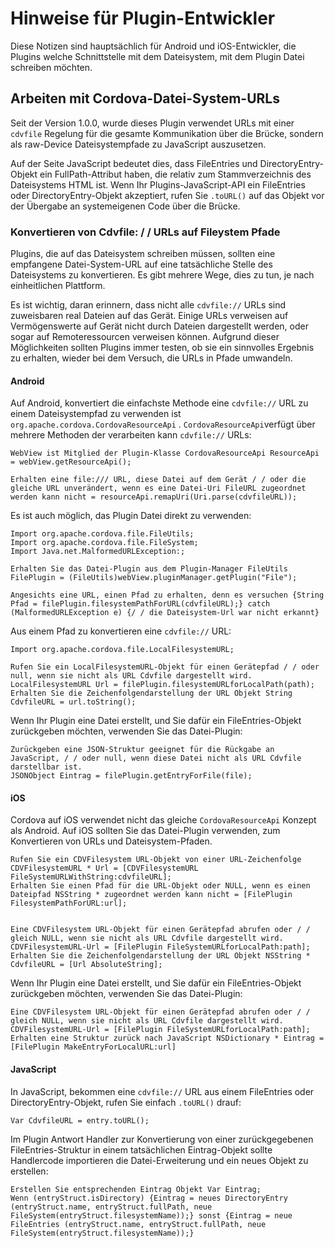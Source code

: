 <!---
    Licensed to the Apache Software Foundation (ASF) under one
    or more contributor license agreements.  See the NOTICE file
    distributed with this work for additional information
    regarding copyright ownership.  The ASF licenses this file
    to you under the Apache License, Version 2.0 (the
    "License"); you may not use this file except in compliance
    with the License.  You may obtain a copy of the License at

      http://www.apache.org/licenses/LICENSE-2.0

    Unless required by applicable law or agreed to in writing,
    software distributed under the License is distributed on an
    "AS IS" BASIS, WITHOUT WARRANTIES OR CONDITIONS OF ANY
    KIND, either express or implied.  See the License for the
    specific language governing permissions and limitations
    under the License.
-->

# Hinweise für Plugin-Entwickler

Diese Notizen sind hauptsächlich für Android und iOS-Entwickler, die Plugins welche Schnittstelle mit dem Dateisystem, mit dem Plugin Datei schreiben möchten.

## Arbeiten mit Cordova-Datei-System-URLs

Seit der Version 1.0.0, wurde dieses Plugin verwendet URLs mit einer `cdvfile` Regelung für die gesamte Kommunikation über die Brücke, sondern als raw-Device Dateisystempfade zu JavaScript auszusetzen.

Auf der Seite JavaScript bedeutet dies, dass FileEntries und DirectoryEntry-Objekt ein FullPath-Attribut haben, die relativ zum Stammverzeichnis des Dateisystems HTML ist. Wenn Ihr Plugins-JavaScript-API ein FileEntries oder DirectoryEntry-Objekt akzeptiert, rufen Sie `.toURL()` auf das Objekt vor der Übergabe an systemeigenen Code über die Brücke.

### Konvertieren von Cdvfile: / / URLs auf Fileystem Pfade

Plugins, die auf das Dateisystem schreiben müssen, sollten eine empfangene Datei-System-URL auf eine tatsächliche Stelle des Dateisystems zu konvertieren. Es gibt mehrere Wege, dies zu tun, je nach einheitlichen Plattform.

Es ist wichtig, daran erinnern, dass nicht alle `cdvfile://` URLs sind zuweisbaren real Dateien auf das Gerät. Einige URLs verweisen auf Vermögenswerte auf Gerät nicht durch Dateien dargestellt werden, oder sogar auf Remoteressourcen verweisen können. Aufgrund dieser Möglichkeiten sollten Plugins immer testen, ob sie ein sinnvolles Ergebnis zu erhalten, wieder bei dem Versuch, die URLs in Pfade umwandeln.

#### Android

Auf Android, konvertiert die einfachste Methode eine `cdvfile://` URL zu einem Dateisystempfad zu verwenden ist `org.apache.cordova.CordovaResourceApi` . `CordovaResourceApi`verfügt über mehrere Methoden der verarbeiten kann `cdvfile://` URLs:

    WebView ist Mitglied der Plugin-Klasse CordovaResourceApi ResourceApi = webView.getResourceApi();
    
    Erhalten eine file:/// URL, diese Datei auf dem Gerät / / oder die gleiche URL unverändert, wenn es eine Datei-Uri FileURL zugeordnet werden kann nicht = resourceApi.remapUri(Uri.parse(cdvfileURL));
    

Es ist auch möglich, das Plugin Datei direkt zu verwenden:

    Import org.apache.cordova.file.FileUtils;
    Import org.apache.cordova.file.FileSystem;
    Import Java.net.MalformedURLException:;
    
    Erhalten Sie das Datei-Plugin aus dem Plugin-Manager FileUtils FilePlugin = (FileUtils)webView.pluginManager.getPlugin("File");
    
    Angesichts eine URL, einen Pfad zu erhalten, denn es versuchen {String Pfad = filePlugin.filesystemPathForURL(cdvfileURL);} catch (MalformedURLException e) {/ / die Dateisystem-Url war nicht erkannt}
    

Aus einem Pfad zu konvertieren eine `cdvfile://` URL:

    Import org.apache.cordova.file.LocalFilesystemURL;
    
    Rufen Sie ein LocalFilesystemURL-Objekt für einen Gerätepfad / / oder null, wenn sie nicht als URL Cdvfile dargestellt wird.
    LocalFilesystemURL Url = filePlugin.filesystemURLforLocalPath(path);
    Erhalten Sie die Zeichenfolgendarstellung der URL Objekt String CdvfileURL = url.toString();
    

Wenn Ihr Plugin eine Datei erstellt, und Sie dafür ein FileEntries-Objekt zurückgeben möchten, verwenden Sie das Datei-Plugin:

    Zurückgeben eine JSON-Struktur geeignet für die Rückgabe an JavaScript, / / oder null, wenn diese Datei nicht als URL Cdvfile darstellbar ist.
    JSONObject Eintrag = filePlugin.getEntryForFile(file);
    

#### iOS

Cordova auf iOS verwendet nicht das gleiche `CordovaResourceApi` Konzept als Android. Auf iOS sollten Sie das Datei-Plugin verwenden, zum Konvertieren von URLs und Dateisystem-Pfaden.

    Rufen Sie ein CDVFilesystem URL-Objekt von einer URL-Zeichenfolge CDVFilesystemURL * Url = [CDVFilesystemURL FileSystemURLWithString:cdvfileURL];
    Erhalten Sie einen Pfad für die URL-Objekt oder NULL, wenn es einen Dateipfad NSString * zugeordnet werden kann nicht = [FilePlugin FilesystemPathForURL:url];
    
    
    Eine CDVFilesystem URL-Objekt für einen Gerätepfad abrufen oder / / gleich NULL, wenn sie nicht als URL Cdvfile dargestellt wird.
    CDVFilesystemURL-Url = [FilePlugin FileSystemURLforLocalPath:path];
    Erhalten Sie die Zeichenfolgendarstellung der URL Objekt NSString * CdvfileURL = [Url AbsoluteString];
    

Wenn Ihr Plugin eine Datei erstellt, und Sie dafür ein FileEntries-Objekt zurückgeben möchten, verwenden Sie das Datei-Plugin:

    Eine CDVFilesystem URL-Objekt für einen Gerätepfad abrufen oder / / gleich NULL, wenn sie nicht als URL Cdvfile dargestellt wird.
    CDVFilesystemURL-Url = [FilePlugin FileSystemURLforLocalPath:path];
    Erhalten eine Struktur zurück nach JavaScript NSDictionary * Eintrag = [FilePlugin MakeEntryForLocalURL:url]
    

#### JavaScript

In JavaScript, bekommen eine `cdvfile://` URL aus einem FileEntries oder DirectoryEntry-Objekt, rufen Sie einfach `.toURL()` drauf:

    Var CdvfileURL = entry.toURL();
    

Im Plugin Antwort Handler zur Konvertierung von einer zurückgegebenen FileEntries-Struktur in einem tatsächlichen Eintrag-Objekt sollte Handlercode importieren die Datei-Erweiterung und ein neues Objekt zu erstellen:

    Erstellen Sie entsprechenden Eintrag Objekt Var Eintrag;
    Wenn (entryStruct.isDirectory) {Eintrag = neues DirectoryEntry (entryStruct.name, entryStruct.fullPath, neue FileSystem(entryStruct.filesystemName));} sonst {Eintrag = neue FileEntries (entryStruct.name, entryStruct.fullPath, neue FileSystem(entryStruct.filesystemName));}